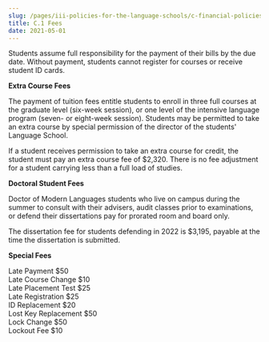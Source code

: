 ```yaml
---
slug: /pages/iii-policies-for-the-language-schools/c-financial-policies/c-1-fees
title: C.1 Fees
date: 2021-05-01
---
```

Students assume full responsibility for the payment of their bills by the due date. Without payment, students cannot register for courses or receive student ID cards.

**Extra Course Fees**

The payment of tuition fees entitle students to enroll in three full courses at the graduate level (six-week session), or one level of the intensive language program (seven- or eight-week session). Students may be permitted to take an extra course by special permission of the director of the students' Language School.

If a student receives permission to take an extra course for credit, the student must pay an extra course fee of $2,320. There is no fee adjustment for a student carrying less than a full load of studies.

**Doctoral Student Fees**

Doctor of Modern Languages students who live on campus during the summer to consult with their advisers, audit classes prior to examinations, or defend their dissertations pay for prorated room and board only.

The dissertation fee for students defending in 2022 is $3,195, payable at the time the dissertation is submitted.

**Special Fees**

Late Payment $50  
Late Course Change $10  
Late Placement Test $25  
Late Registration $25  
ID Replacement $20  
Lost Key Replacement $50  
Lock Change $50  
Lockout Fee $10